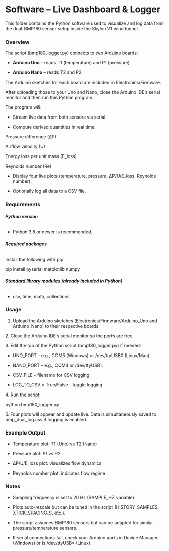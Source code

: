 # **Software – Live Dashboard \& Logger**



This folder contains the Python software used to visualize and log data from the dual-BMP180 sensor setup inside the Skylon V1 wind tunnel.





### **Overview**



The script (bmp180\_logger.py) connects to two Arduino boards:



* **Arduino Uno** – reads T1 (temperature) and P1 (pressure).



* **Arduino Nano** – reads T2 and P2.



The Arduino sketches for each board are included in Electronics/Firmware.



After uploading those to your Uno and Nano, close the Arduino IDE’s serial monitor and then run this Python program.



The program will:



* Stream live data from both sensors via serial.



* Compute derived quantities in real time:



Pressure difference (ΔP)



Airflow velocity (U)



Energy loss per unit mass (E\_loss)



Reynolds number (Re)



* Display four live plots (temperature, pressure, ΔP/U/E\_loss, Reynolds number).



* Optionally log all data to a CSV file.





### **Requirements**



###### **Python version**



* Python 3.8 or newer is recommended.



###### **Required packages**



Install the following with pip:



pip install pyserial matplotlib numpy



###### **Standard library modules (already included in Python)**



* csv, time, math, collections





### **Usage**



1. Upload the Arduino sketches (Electronics/Firmware/Arduino\_Uno and Arduino\_Nano) to their respective boards.



2\. Close the Arduino IDE’s serial monitor so the ports are free.



3\. Edit the top of the Python script (bmp180\_logger.py) if needed:



* UNO\_PORT – e.g., COM5 (Windows) or /dev/ttyUSB0 (Linux/Mac).



* NANO\_PORT – e.g., COM4 or /dev/ttyUSB1.



* CSV\_FILE – filename for CSV logging.



* LOG\_TO\_CSV = True/False – toggle logging.



4\. Run the script:



python bmp180\_logger.py



5\. Four plots will appear and update live. Data is simultaneously saved to bmp\_dual\_log.csv if logging is enabled.





### **Example Output**



* Temperature plot: T1 (Uno) vs T2 (Nano)



* Pressure plot: P1 vs P2



* ΔP/U/E\_loss plot: visualizes flow dynamics



* Reynolds number plot: indicates flow regime





### **Notes**



* Sampling frequency is set to 20 Hz (SAMPLE\_HZ variable).



* Plots auto-rescale but can be tuned in the script (HISTORY\_SAMPLES, XTICK\_SPACING\_S, etc.).



* The script assumes BMP180 sensors but can be adapted for similar pressure/temperature sensors.



* If serial connections fail, check your Arduino ports in Device Manager (Windows) or ls /dev/ttyUSB\* (Linux).
